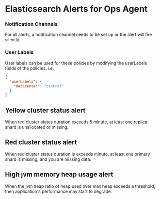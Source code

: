 # Elasticsearch Alerts for Ops Agent

### Notification Channels
For all alerts, a notification channel needs to be set up or the alert will fire silently.

### User Labels
User labels can be used for these policies by modifying the userLabels fields of the policies. i.e.

```json
{ 
  "userLabels": {
    "datacenter": "central"
  }
}
```

## Yellow cluster status alert
When red cluster status duration exceeds 5 minute, at least one replica shard is unallocated or missing.

## Red cluster status alert
When red cluster status duration is exceeds minute, at least one primary shard is missing, and you are missing data.

## High jvm memory heap usage alert
When the jvm heap ratio of heap used over max heap exceeds a threshold, then application's performance may start to degrade.
